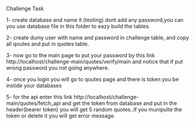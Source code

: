 Challenge Task



1- create database and name it (testing) dont add any password,you can you use database file in this folder to eazy build the tables.



2- create dumy user with name and password in challenge table,
and copy all qoutes and put in quotes table. 

3- now go to the main page to put your password by this link http://localhost/challenge-main/quotes/verify/main
and notice that if put wrong password you not going anywhere.
  
4- once you login you will go to qoutes page and there is token you be instide your databases

5- for the api enter this link http://localhost/challenge-main/quotes/fetch_api
and get the token from database and put in the header(bearer token) you will get 5 random quotes..if you munipulte the token or delete it you will get error message.  
